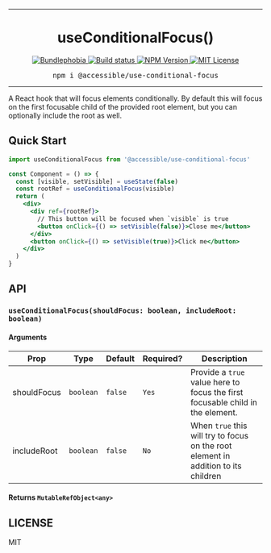 <hr>
<div align="center">
  <h1 align="center">
    useConditionalFocus()
  </h1>
</div>

<p align="center">
  <a href="https://bundlephobia.com/result?p=@accessible/use-conditional-focus">
    <img alt="Bundlephobia" src="https://img.shields.io/bundlephobia/minzip/@accessible/use-conditional-focus?style=for-the-badge&labelColor=24292e">
  </a>
  <!--<a aria-label="Code coverage report" href="https://codecov.io/gh/accessible-ui/use-conditional-focus">
    <img alt="Code coverage" src="https://img.shields.io/codecov/c/gh/accessible-ui/use-conditional-focus?style=for-the-badge&labelColor=24292e">
  </a>-->
  <a aria-label="Build status" href="https://travis-ci.org/accessible-ui/use-conditional-focus">
    <img alt="Build status" src="https://img.shields.io/travis/accessible-ui/use-conditional-focus?style=for-the-badge&labelColor=24292e">
  </a>
  <a aria-label="NPM version" href="https://www.npmjs.com/package/@accessible/use-conditional-focus">
    <img alt="NPM Version" src="https://img.shields.io/npm/v/@accessible/use-conditional-focus?style=for-the-badge&labelColor=24292e">
  </a>
  <a aria-label="License" href="https://jaredlunde.mit-license.org/">
    <img alt="MIT License" src="https://img.shields.io/npm/l/@accessible/use-conditional-focus?style=for-the-badge&labelColor=24292e">
  </a>
</p>

<pre align="center">npm i @accessible/use-conditional-focus</pre>
<hr>

A React hook that will focus elements conditionally. By default this will focus on the first focusable
child of the provided root element, but you can optionally include the root as well.

## Quick Start

```jsx harmony
import useConditionalFocus from '@accessible/use-conditional-focus'

const Component = () => {
  const [visible, setVisible] = useState(false)
  const rootRef = useConditionalFocus(visible)
  return (
    <div>
      <div ref={rootRef}>
        // This button will be focused when `visible` is true
        <button onClick={() => setVisible(false)}>Close me</button>
      </div>
      <button onClick={() => setVisible(true)}>Click me</button>
    </div>
  )
}
```

## API

### `useConditionalFocus(shouldFocus: boolean, includeRoot: boolean)`

#### Arguments

| Prop        | Type      | Default | Required? | Description                                                                        |
| ----------- | --------- | ------- | --------- | ---------------------------------------------------------------------------------- |
| shouldFocus | `boolean` | `false` | `Yes`     | Provide a `true` value here to focus the first focusable child in the element.     |
| includeRoot | `boolean` | `false` | `No`      | When `true` this will try to focus on the root element in addition to its children |

#### Returns `MutableRefObject<any>`

## LICENSE

MIT
